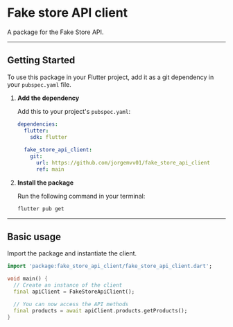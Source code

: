 # Fake store API client

A package for the Fake Store API.

---

## Getting Started

To use this package in your Flutter project, add it as a git dependency in your `pubspec.yaml` file.

1.  **Add the dependency**

    Add this to your project's `pubspec.yaml`:

    ```yaml
    dependencies:
      flutter:
        sdk: flutter
      
      fake_store_api_client:
        git:
          url: https://github.com/jorgemvv01/fake_store_api_client
          ref: main
    ```

2.  **Install the package**

    Run the following command in your terminal:
    ```bash
    flutter pub get
    ```

---

## Basic usage

Import the package and instantiate the client.

```dart
import 'package:fake_store_api_client/fake_store_api_client.dart';

void main() {
  // Create an instance of the client
  final apiClient = FakeStoreApiClient();

  // You can now access the API methods
  final products = await apiClient.products.getProducts();
}